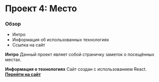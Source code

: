 # Проект 4: Место

### Обзор
* Интро
* Информация об использованных технологиях
* Ссылка на сайт

**Интро**
Данный проект являет собой страничку заметок о посещённых местах.

**Информация о технологиях**
Сайт создан с использованием React.
**[Перейти на сайт](https://draghnarr.github.io/mesto-react/)**